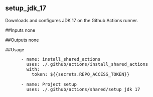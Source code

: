 ## setup_jdk_17

Downloads and configures JDK 17 on the Github Actions runner.

##Inputs
none

##Outputs
none

##Usage

<pre>
      - name: install_shared_actions
        uses: ./.github/actions/install_shared_actions
        with:
          token: ${{secrets.REPO_ACCESS_TOKEN}}

      - name: Project setup
        uses: ./.github/actions/shared/setup_jdk_17
</pre>


